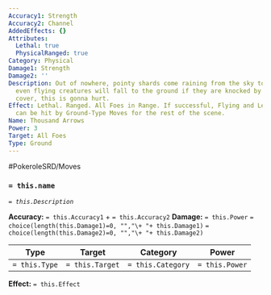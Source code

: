 ```yaml
---
Accuracy1: Strength
Accuracy2: Channel
AddedEffects: {}
Attributes:
  Lethal: true
  PhysicalRanged: true
Category: Physical
Damage1: Strength
Damage2: ''
Description: Out of nowhere, pointy shards come raining from the sky towards the foes,
  even flying creatures will fall to the ground if they are knocked by them. Take
  cover, this is gonna hurt.
Effect: Lethal. Ranged. All Foes in Range. If successful, Flying and Levitating Pokemon
  can be hit by Ground-Type Moves for the rest of the scene.
Name: Thousand Arrows
Power: 3
Target: All Foes
Type: Ground
---
```


#PokeroleSRD/Moves

### `= this.name`
*`= this.Description`*

**Accuracy:** `= this.Accuracy1` + `= this.Accuracy2`
**Damage:** `= this.Power` `= choice(length(this.Damage1)=0, "","\+ "+ this.Damage1)` `= choice(length(this.Damage2)=0, "","\+ "+ this.Damage2)`

| Type          | Target          | Category          | Power          |
| ------------- | --------------- | ----------------  | -------------- |
| `= this.Type` | `= this.Target` | `= this.Category` | `= this.Power` | 

**Effect:** `= this.Effect`